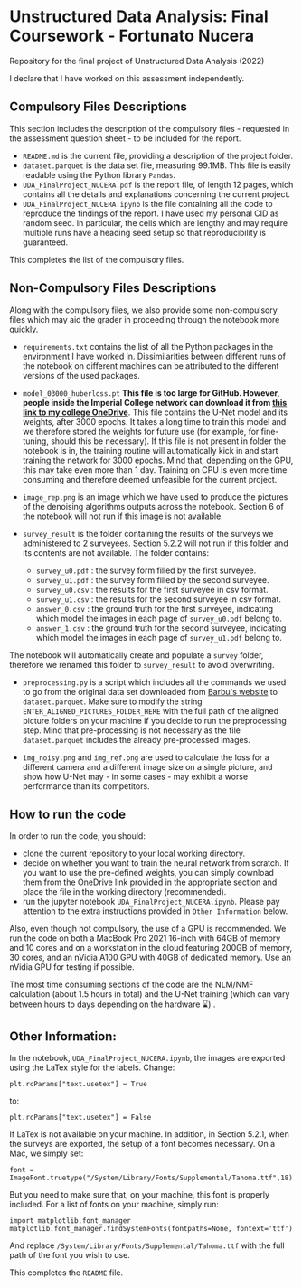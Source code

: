 # Unstructured Data Analysis: Final Coursework - Fortunato Nucera
Repository for the final project of Unstructured Data Analysis (2022)

I declare that I have worked on this assessment independently. 

## Compulsory Files Descriptions
This section includes the description of the compulsory files - requested in the assessment question sheet - to be included for the report.

* `README.md` is the current file, providing a description of the project folder.
* `dataset.parquet` is the data set file, measuring 99.1MB. This file is easily readable using the Python library `Pandas`.
* `UDA_FinalProject_NUCERA.pdf` is the report file, of length 12 pages, which contains all the details and explanations concerning the current project.
* `UDA_FinalProject_NUCERA.ipynb` is the file containing all the code to reproduce the findings of the report. I have used my personal CID as random seed. In particular, the cells which are lengthy and may require multiple runs have a heading seed setup so that reproducibility is guaranteed.

This completes the list of the compulsory files.

## Non-Compulsory Files Descriptions
Along with the compulsory files, we also provide some non-compulsory files which may aid the grader in proceeding through the notebook more quickly.

* `requirements.txt` contains the list of all the Python packages in the environment I have worked in. Dissimilarities between different runs of the notebook on different machines can be attributed to the different versions of the used packages.
* `model_03000_huberloss.pt` **This file is too large for GitHub. However, people inside the Imperial College network can download it from [this link to my college OneDrive](https://imperiallondon-my.sharepoint.com/:u:/g/personal/fn321_ic_ac_uk/EQNZwrKsj-hCrced0XMius4BAPI4SIuimGOBLjsxdoZRRA?download=1)**. This file contains the U-Net model and its weights, after 3000 epochs. It takes a long time to train this model and we therefore stored the weights for future use (for example, for fine-tuning, should this be necessary). If this file is not present in folder the notebook is in, the training routine will automatically kick in and start training the network for 3000 epochs. Mind that, depending on the GPU, this may take even more than 1 day. Training on CPU is even more time consuming and therefore deemed unfeasible for the current project. 
* `image_rep.png` is an image which we have used to produce the pictures of the denoising algorithms outputs across the notebook. Section 6 of the notebook will not run if this image is not available.
* `survey_result` is the folder containing the results of the surveys we administered to 2 surveyees. Section 5.2.2 will not run if this folder and its contents are not available. The folder contains:  

  * `survey_u0.pdf` : the survey form filled by the first surveyee.
  * `survey_u1.pdf` : the survey form filled by the second surveyee.
  * `survey_u0.csv` : the results for the first surveyee in csv format.
  * `survey_u1.csv` : the results for the second surveyee in csv format.
  * `answer_0.csv`  : the ground truth for the first surveyee, indicating which model the images in each page of `survey_u0.pdf` belong to.
  * `answer_1.csv`  : the ground truth for the second surveyee, indicating which model the images in each page of `survey_u1.pdf` belong to.

The notebook will automatically create and populate a `survey` folder, therefore we renamed this folder to `survey_result` to avoid overwriting.
  
* `preprocessing.py` is a script which includes all the commands we used to go from the original data set downloaded from [Barbu's website](http://adrianbarburesearch.blogspot.com/p/renoir-dataset.html) to `dataset.parquet`. Make sure to modify the string `ENTER_ALIGNED_PICTURES_FOLDER_HERE` with the full path of the aligned picture folders on your machine if you decide to run the preprocessing step. Mind that pre-processing is not necessary as the file `dataset.parquet` includes the already pre-processed images.

* `img_noisy.png` and `img_ref.png` are used to calculate the loss for a different camera and a different image size on a single picture, and show how U-Net may - in some cases - may exhibit a worse performance than its competitors.

## How to run the code
In order to run the code, you should:  
- clone the current repository to your local working directory.
- decide on whether you want to train the neural network from scratch. If you want to use the pre-defined weights, you can simply download them 
from the OneDrive link provided in the appropriate section and place the file in the working directory (recommended).
- run the jupyter notebook `UDA_FinalProject_NUCERA.ipynb`. Please pay attention to the extra instructions provided in `Other Information` below.

Also, even though not compulsory, the use of a GPU is recommended. We run the code on both a MacBook Pro 2021 16-inch with 64GB of memory and 10 cores and 
on a workstation in the cloud featuring 200GB of memory, 30 cores, and an nVidia A100 GPU with 40GB of dedicated memory. Use an nVidia GPU for testing if possible. 

The most time consuming sections of the code are the NLM/NMF calculation (about 1.5 hours in total) and the U-Net training (which can vary between hours to days depending on the hardware ⌛) .

## Other Information:
In the notebook, `UDA_FinalProject_NUCERA.ipynb`, the images are exported using the LaTex style for the labels. Change:
```{python}
plt.rcParams["text.usetex"] = True
```
to:
```{python}
plt.rcParams["text.usetex"] = False
```
If LaTex is not available on your machine. In addition, in Section 5.2.1, when the surveys are exported, the setup of a font becomes necessary.
On a Mac, we simply set:
```{python}
font = ImageFont.truetype("/System/Library/Fonts/Supplemental/Tahoma.ttf",18)
```
But you need to make sure that, on your machine, this font is properly included. For a list of fonts on your machine, simply run:
```{python}
import matplotlib.font_manager
matplotlib.font_manager.findSystemFonts(fontpaths=None, fontext='ttf')
```
And replace `/System/Library/Fonts/Supplemental/Tahoma.ttf` with the full path of the font you wish to use.


This completes the `README` file.
